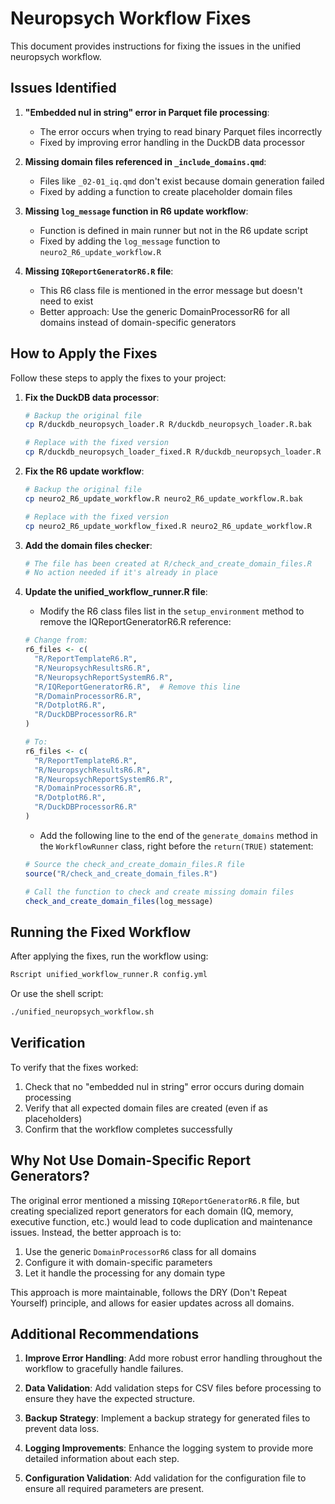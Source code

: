 # Neuropsych Workflow Fixes

This document provides instructions for fixing the issues in the unified neuropsych workflow.

## Issues Identified

1. **"Embedded nul in string" error in Parquet file processing**:
   - The error occurs when trying to read binary Parquet files incorrectly
   - Fixed by improving error handling in the DuckDB data processor

2. **Missing domain files referenced in `_include_domains.qmd`**:
   - Files like `_02-01_iq.qmd` don't exist because domain generation failed
   - Fixed by adding a function to create placeholder domain files

3. **Missing `log_message` function in R6 update workflow**:
   - Function is defined in main runner but not in the R6 update script
   - Fixed by adding the `log_message` function to `neuro2_R6_update_workflow.R`

4. **Missing `IQReportGeneratorR6.R` file**:
   - This R6 class file is mentioned in the error message but doesn't need to exist
   - Better approach: Use the generic DomainProcessorR6 for all domains instead of domain-specific generators

## How to Apply the Fixes

Follow these steps to apply the fixes to your project:

1. **Fix the DuckDB data processor**:
   ```bash
   # Backup the original file
   cp R/duckdb_neuropsych_loader.R R/duckdb_neuropsych_loader.R.bak
   
   # Replace with the fixed version
   cp R/duckdb_neuropsych_loader_fixed.R R/duckdb_neuropsych_loader.R
   ```

2. **Fix the R6 update workflow**:
   ```bash
   # Backup the original file
   cp neuro2_R6_update_workflow.R neuro2_R6_update_workflow.R.bak
   
   # Replace with the fixed version
   cp neuro2_R6_update_workflow_fixed.R neuro2_R6_update_workflow.R
   ```

3. **Add the domain files checker**:
   ```bash
   # The file has been created at R/check_and_create_domain_files.R
   # No action needed if it's already in place
   ```

4. **Update the unified_workflow_runner.R file**:
   - Modify the R6 class files list in the `setup_environment` method to remove the IQReportGeneratorR6.R reference:
   
   ```r
   # Change from:
   r6_files <- c(
     "R/ReportTemplateR6.R",
     "R/NeuropsychResultsR6.R",
     "R/NeuropsychReportSystemR6.R",
     "R/IQReportGeneratorR6.R",  # Remove this line
     "R/DomainProcessorR6.R",
     "R/DotplotR6.R",
     "R/DuckDBProcessorR6.R"
   )
   
   # To:
   r6_files <- c(
     "R/ReportTemplateR6.R",
     "R/NeuropsychResultsR6.R",
     "R/NeuropsychReportSystemR6.R",
     "R/DomainProcessorR6.R",
     "R/DotplotR6.R",
     "R/DuckDBProcessorR6.R"
   )
   ```
   
   - Add the following line to the end of the `generate_domains` method in the `WorkflowRunner` class, right before the `return(TRUE)` statement:
   
   ```r
   # Source the check_and_create_domain_files.R file
   source("R/check_and_create_domain_files.R")
   
   # Call the function to check and create missing domain files
   check_and_create_domain_files(log_message)
   ```

## Running the Fixed Workflow

After applying the fixes, run the workflow using:

```bash
Rscript unified_workflow_runner.R config.yml
```

Or use the shell script:

```bash
./unified_neuropsych_workflow.sh
```

## Verification

To verify that the fixes worked:

1. Check that no "embedded nul in string" error occurs during domain processing
2. Verify that all expected domain files are created (even if as placeholders)
3. Confirm that the workflow completes successfully

## Why Not Use Domain-Specific Report Generators?

The original error mentioned a missing `IQReportGeneratorR6.R` file, but creating specialized report generators for each domain (IQ, memory, executive function, etc.) would lead to code duplication and maintenance issues. Instead, the better approach is to:

1. Use the generic `DomainProcessorR6` class for all domains
2. Configure it with domain-specific parameters
3. Let it handle the processing for any domain type

This approach is more maintainable, follows the DRY (Don't Repeat Yourself) principle, and allows for easier updates across all domains.

## Additional Recommendations

1. **Improve Error Handling**: Add more robust error handling throughout the workflow to gracefully handle failures.

2. **Data Validation**: Add validation steps for CSV files before processing to ensure they have the expected structure.

3. **Backup Strategy**: Implement a backup strategy for generated files to prevent data loss.

4. **Logging Improvements**: Enhance the logging system to provide more detailed information about each step.

5. **Configuration Validation**: Add validation for the configuration file to
   ensure all required parameters are present.
